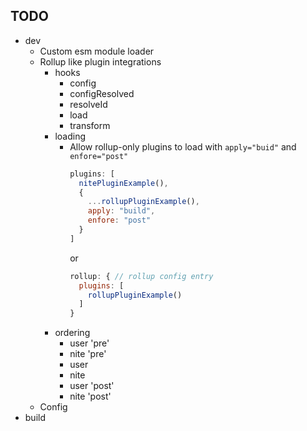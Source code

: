 ## TODO

- dev
  - Custom esm module loader
  - Rollup like plugin integrations
    - hooks
      - config
      - configResolved
      - resolveId
      - load
      - transform
    - loading
      - Allow rollup-only plugins to load with `apply="buid"` and `enfore="post"`
        ```js
        plugins: [
          nitePluginExample(),
          {
            ...rollupPluginExample(),
            apply: "build",
            enfore: "post"
          }
        ]
        ```
        or
        ```js
        rollup: { // rollup config entry
          plugins: [
            rollupPluginExample()
          ]
        }
        ```
    - ordering
      - user 'pre'
      - nite 'pre'
      - user
      - nite
      - user 'post'
      - nite 'post'
  - Config
- build